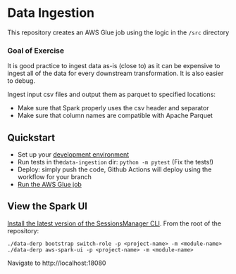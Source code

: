 # Data Ingestion
This repository creates an AWS Glue job using the logic in the `/src` directory

### Goal of Exercise
It is good practice to ingest data as-is (close to) as it can be expensive to ingest all of the data for every downstream transformation. It is also easier to debug.

Ingest input csv files and output them as parquet to specified locations:
- Make sure that Spark properly uses the csv header and separator
- Make sure that column names are compatible with Apache Parquet

## Quickstart
* Set up your [development environment](../development-environment.md)
* Run tests in the`data-ingestion` dir: `python -m pytest` (Fix the tests!)
* Deploy: simply push the code, Github Actions will deploy using the workflow for your branch
* [Run the AWS Glue job](https://docs.aws.amazon.com/glue/latest/dg/console-jobs.html)

## View the Spark UI
[Install the latest version of the SessionsManager CLI](https://docs.aws.amazon.com/systems-manager/latest/userguide/session-manager-working-with-install-plugin.html).
From the root of the repository:
```
./data-derp bootstrap switch-role -p <project-name> -m <module-name>
./data-derp aws-spark-ui -p <project-name> -m <module-name>
```
Navigate to http://localhost:18080



